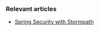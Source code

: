 ### Relevant articles

- [Spring Security with Stormpath](http://www.baeldung.com/spring-security-stormpath)
